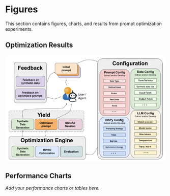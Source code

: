 # Figures

This section contains figures, charts, and results from prompt optimization experiments.

## Optimization Results

![Optimization Results](../images/architecture.png)

## Performance Charts

*Add your performance charts or tables here.* 